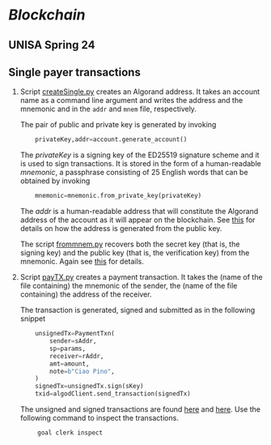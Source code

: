 # *Blockchain*
## UNISA Spring 24 ##

## Single payer transactions ##

1. Script [createSingle.py](createSingle.py) creates an Algorand address.
    It takes an account name as a command line argument and writes
    the address and the mnemonic and in the ```addr``` and ```mnem``` file,
    respectively.

    The pair of public and private key is generated by invoking

    ```python
        privateKey,addr=account.generate_account()
    ```

    The *privateKey* is a signing key of the ED25519 signature scheme and it is used
    to sign transactions. It is stored in the form of 
    a human-readable *mnemonic*, a passphrase consisting of 25 English words that
    can be obtained by invoking

    ```python
        mnemonic=mnemonic.from_private_key(privateKey)
    ```

    The *addr* is a human-readable address that will constitute the Algorand address of the 
    account as it will appear on the blockchain.
    See [this](https://developer.algorand.org/docs/get-details/accounts/) for details on how the address is generated from the public key.

    The script [frommnem.py](./KeyDerivationP/frommnem.py) recovers both the secret key (that is, the signing key)
    and the public key (that is, the verification key) from the mnemonic. Again see
    [this](https://developer.algorand.org/docs/get-details/accounts/) for details.

2. Script [payTX.py](payTX.py) creates a payment transaction.
    It takes the (name of the file containing) the mnemonic of the sender,
    the (name of the file containing) the address of the receiver.

    The transaction is generated, signed and submitted as in the following
    snippet

    ```python
        unsignedTx=PaymentTxn(
            sender=sAddr,
            sp=params,
            receiver=rAddr,
            amt=amount,
            note=b"Ciao Pino",
        )
        signedTx=unsignedTx.sign(sKey)
        txid=algodClient.send_transaction(signedTx)
    ```

    The unsigned and signed transactions are found [here](TX/Pay.utx) 
    and [here](TX/Pay.stx). Use the following command to inspect the 
    transactions.

```
        goal clerk inspect
```

